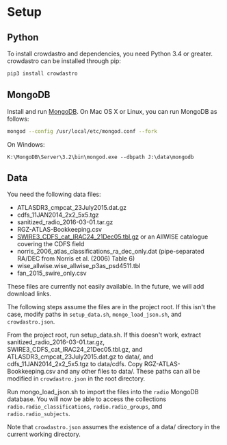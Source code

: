 # Setup

## Python

To install crowdastro and dependencies, you need Python 3.4 or greater.
crowdastro can be installed through pip:

```bash
pip3 install crowdastro
```

## MongoDB

Install and run [MongoDB](https://docs.mongodb.com/manual/installation/). On Mac OS X or Linux, you can run MongoDB as follows:

```bash
mongod --config /usr/local/etc/mongod.conf --fork
```

On Windows:
```batch
K:\MongoDB\Server\3.2\bin\mongod.exe --dbpath J:\data\mongodb
```

## Data

You need the following data files:

- ATLASDR3_cmpcat_23July2015.dat.gz
- cdfs_11JAN2014_2x2_5x5.tgz
- sanitized_radio_2016-03-01.tar.gz
- RGZ-ATLAS-Bookkeeping.csv
- [SWIRE3_CDFS_cat_IRAC24_21Dec05.tbl.gz](http://swire.ipac.caltech.edu/swire/astronomers/data/SWIRE3_CDFS_cat_IRAC24_21Dec05.tbl.gz) or an AllWISE catalogue covering the CDFS field
- norris_2006_atlas_classifications_ra_dec_only.dat (pipe-separated RA/DEC from Norris et al. (2006) Table 6)
- wise_allwise.wise_allwise_p3as_psd4511.tbl
- fan_2015_swire_only.csv

These files are currently not easily available. In the future, we will add download links.

The following steps assume the files are in the project root. If this isn't the case, modify paths in `setup_data.sh`, `mongo_load_json.sh`, and `crowdastro.json`.

From the project root, run setup_data.sh. If this doesn't work, extract sanitized_radio_2016-03-01.tar.gz, SWIRE3_CDFS_cat_IRAC24_21Dec05.tbl.gz, and ATLASDR3_cmpcat_23July2015.dat.gz to data/, and cdfs_11JAN2014_2x2_5x5.tgz to data/cdfs. Copy RGZ-ATLAS-Bookkeeping.csv and any other files to data/. These paths can all be modified in `crowdastro.json` in the root directory.

Run mongo_load_json.sh to import the files into the `radio` MongoDB database. You will now be able to access the collections `radio.radio_classifications`, `radio.radio_groups`, and `radio.radio_subjects`.

Note that `crowdastro.json` assumes the existence of a data/ directory in the current working directory.
